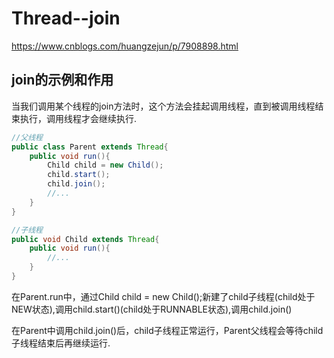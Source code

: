 # Thread--join

https://www.cnblogs.com/huangzejun/p/7908898.html

## join的示例和作用

当我们调用某个线程的join方法时，这个方法会挂起调用线程，直到被调用线程结束执行，调用线程才会继续执行.

```java
//父线程
public class Parent extends Thread{
    public void run(){
        Child child = new Child();
        child.start();
        child.join();
        //...
    }
}
```

```java
//子线程
public void Child extends Thread{
    public void run(){
        //...
    }
}
```

在Parent.run中，通过Child child = new Child();新建了child子线程(child处于NEW状态),调用child.start()(child处于RUNNABLE状态),调用child.join()

在Parent中调用child.join()后，child子线程正常运行，Parent父线程会等待child子线程结束后再继续运行.
